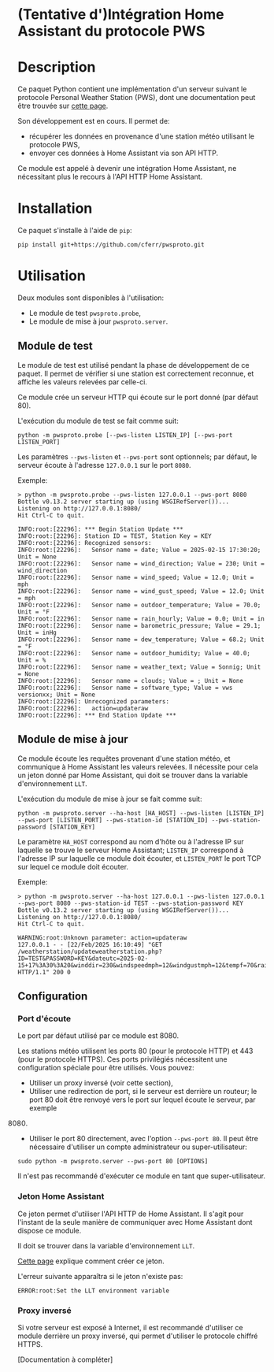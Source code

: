 # (Tentative d')Intégration Home Assistant du protocole PWS

# Description

Ce paquet Python contient une implémentation d'un serveur suivant le protocole
Personal Weather Station (PWS), dont une documentation peut être trouvée sur
[cette page](https://support.weather.com/s/article/PWS-Upload-Protocol?language=en_US).

Son développement est en cours. Il permet de:
* récupérer les données en provenance d'une station météo utilisant le protocole
PWS,
* envoyer ces données à Home Assistant via son API HTTP.

Ce module est appelé à devenir une intégration Home Assistant, ne nécessitant
plus le recours à l'API HTTP Home Assistant.

# Installation

Ce paquet s'installe à l'aide de `pip`:

```
pip install git+https://github.com/cferr/pwsproto.git
```

# Utilisation

Deux modules sont disponibles à l'utilisation:
  * Le module de test `pwsproto.probe`,
  * Le module de mise à jour `pwsproto.server`.

## Module de test

Le module de test est utilisé pendant la phase de développement de ce paquet. Il
permet de vérifier si une station est correctement reconnue, et affiche les
valeurs relevées par celle-ci.

Ce module crée un serveur HTTP qui écoute sur le port donné (par défaut 80).

L'exécution du module de test se fait comme suit:

```
python -m pwsproto.probe [--pws-listen LISTEN_IP] [--pws-port LISTEN_PORT]
```

Les paramètres `--pws-listen` et `--pws-port` sont optionnels; par défaut, le
serveur écoute à l'adresse `127.0.0.1` sur le port `8080`.



Exemple:

```
> python -m pwsproto.probe --pws-listen 127.0.0.1 --pws-port 8080
Bottle v0.13.2 server starting up (using WSGIRefServer())...
Listening on http://127.0.0.1:8080/
Hit Ctrl-C to quit.

INFO:root:[22296]: *** Begin Station Update ***
INFO:root:[22296]: Station ID = TEST, Station Key = KEY
INFO:root:[22296]: Recognized sensors:
INFO:root:[22296]:   Sensor name = date; Value = 2025-02-15 17:30:20; Unit = None
INFO:root:[22296]:   Sensor name = wind_direction; Value = 230; Unit = wind_direction
INFO:root:[22296]:   Sensor name = wind_speed; Value = 12.0; Unit = mph
INFO:root:[22296]:   Sensor name = wind_gust_speed; Value = 12.0; Unit = mph
INFO:root:[22296]:   Sensor name = outdoor_temperature; Value = 70.0; Unit = °F
INFO:root:[22296]:   Sensor name = rain_hourly; Value = 0.0; Unit = in
INFO:root:[22296]:   Sensor name = barometric_pressure; Value = 29.1; Unit = inHg
INFO:root:[22296]:   Sensor name = dew_temperature; Value = 68.2; Unit = °F
INFO:root:[22296]:   Sensor name = outdoor_humidity; Value = 40.0; Unit = %
INFO:root:[22296]:   Sensor name = weather_text; Value = Sonnig; Unit = None
INFO:root:[22296]:   Sensor name = clouds; Value = ; Unit = None
INFO:root:[22296]:   Sensor name = software_type; Value = vws versionxx; Unit = None
INFO:root:[22296]: Unrecognized parameters:
INFO:root:[22296]:   action=updateraw
INFO:root:[22296]: *** End Station Update ***
```

## Module de mise à jour

Ce module écoute les requêtes provenant d'une station météo, et communique à
Home Assistant les valeurs relevées. Il nécessite pour cela un jeton donné par
Home Assistant, qui doit se trouver dans la variable d'environnement `LLT`.

L'exécution du module de mise à jour se fait comme suit:

```
python -m pwsproto.server --ha-host [HA_HOST] --pws-listen [LISTEN_IP] --pws-port [LISTEN_PORT] --pws-station-id [STATION_ID] --pws-station-password [STATION_KEY]
```

Le paramètre `HA_HOST` correspond au nom d'hôte ou à l'adresse IP sur laquelle
se trouve le serveur Home Assistant; `LISTEN_IP` correspond à l'adresse IP sur
laquelle ce module doit écouter, et `LISTEN_PORT` le port TCP sur lequel ce
module doit écouter.

Exemple:
```
> python -m pwsproto.server --ha-host 127.0.0.1 --pws-listen 127.0.0.1 --pws-port 8080 --pws-station-id TEST --pws-station-password KEY
Bottle v0.13.2 server starting up (using WSGIRefServer())...
Listening on http://127.0.0.1:8080/
Hit Ctrl-C to quit.

WARNING:root:Unknown parameter: action=updateraw
127.0.0.1 - - [22/Feb/2025 16:10:49] "GET /weatherstation/updateweatherstation.php?ID=TEST&PASSWORD=KEY&dateutc=2025-02-15+17%3A30%3A20&winddir=230&windspeedmph=12&windgustmph=12&tempf=70&rainin=0&baromin=29.1&dewptf=68.2&humidity=40&weather=Sonnig&clouds=&softwaretype=vws%20versionxx&action=updateraw HTTP/1.1" 200 0
```

## Configuration

### Port d'écoute

Le port par défaut utilisé par ce module est 8080.

Les stations météo utilisent les ports 80 (pour le protocole HTTP) et 443 (pour
le protocole HTTPS). Ces ports privilégiés nécessitent une configuration
spéciale pour être utilisés. Vous pouvez:
* Utiliser un proxy inversé (voir cette section),
* Utiliser une redirection de port, si le serveur est derrière un routeur; le
port 80 doit être renvoyé vers le port sur lequel écoute le serveur, par exemple
8080.
* Utiliser le port 80 directement, avec l'option `--pws-port 80`. Il peut être
nécessaire d'utiliser un compte administrateur ou super-utilisateur:
```
sudo python -m pwsproto.server --pws-port 80 [OPTIONS]
```
Il n'est pas recommandé d'exécuter ce module en tant que super-utilisateur.


### Jeton Home Assistant

Ce jeton permet d'utiliser l'API HTTP de Home Assistant. Il s'agit pour
l'instant de la seule manière de communiquer avec Home Assistant dont dispose ce
module.

Il doit se trouver dans la variable d'environnement `LLT`.

[Cette page](https://developers.home-assistant.io/docs/auth_api/#long-lived-access-token)
explique comment créer ce jeton.

L'erreur suivante apparaîtra si le jeton n'existe pas:
```
ERROR:root:Set the LLT environment variable
```

### Proxy inversé

Si votre serveur est exposé à Internet, il est recommandé d'utiliser ce module
derrière un proxy inversé, qui permet d'utiliser le protocole chiffré HTTPS.

[Documentation à compléter]

